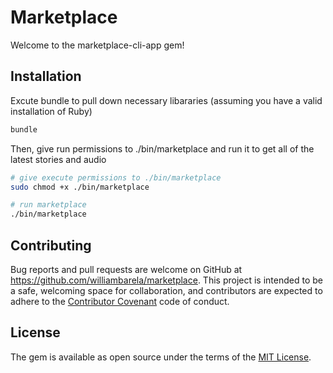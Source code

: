 # Marketplace

Welcome to the marketplace-cli-app gem! 


## Installation

Excute bundle to pull down necessary libararies (assuming you have a valid installation of Ruby)

```bash
bundle
```

Then, give run permissions to ./bin/marketplace and run it to get all of the latest stories and audio

```bash
# give execute permissions to ./bin/marketplace
sudo chmod +x ./bin/marketplace

# run marketplace
./bin/marketplace
```


## Contributing

Bug reports and pull requests are welcome on GitHub at https://github.com/williambarela/marketplace. This project is intended to be a safe, welcoming space for collaboration, and contributors are expected to adhere to the [Contributor Covenant](http://contributor-covenant.org) code of conduct.


## License

The gem is available as open source under the terms of the [MIT License](http://opensource.org/licenses/MIT).

